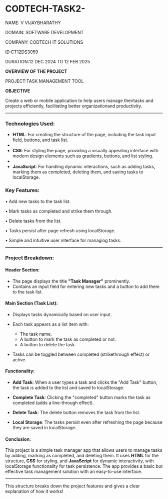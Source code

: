 # CODTECH-TASK2-

NAME:  V VIJAYBHARATHY 

DOMAIN: SOFTWARE DEVELOPMENT 

COMPANY: CODTECH IT SOLUTIONS 

ID:CT12DS3059

DURATION:12 DEC 2024 TO 12 FEB 2025

**OVERVIEW OF THE PROJECT**

PROJECT:TASK MANAGEMENT TOOL

**OBJECTIVE**

Create a web or mobile application to help users manage theirtasks and projects efficiently, facilitating better organizationand productivity.

---

### **Technologies Used:**

- **HTML**: For creating the structure of the page, including the task input field, buttons, and task list.
- 
- **CSS**: For styling the page, providing a visually appealing interface with modern design elements such as gradients, buttons, and list styling.
- 
- **JavaScript**: For handling dynamic interactions, such as adding tasks, marking them as completed, deleting them, and saving tasks to localStorage.

### **Key Features:**

• Add new tasks to the task list.

• Mark tasks as completed and strike them through.

• Delete tasks from the list.

• Tasks persist after page refresh using localStorage.

• Simple and intuitive user interface for managing tasks.

---

### **Project Breakdown:**

#### **Header Section:**
- The page displays the title **"Task Manager"** prominently.
- Contains an input field for entering new tasks and a button to add them to the task list.

#### **Main Section (Task List):**
- Displays tasks dynamically based on user input.
- Each task appears as a list item with:
  - The task name.
  - A button to mark the task as completed or not.
  - A button to delete the task.
  
- Tasks can be toggled between completed (strikethrough effect) or active.

#### **Functionality:**

- **Add Task**: When a user types a task and clicks the "Add Task" button, the task is added to the list and saved to localStorage.
  
- **Complete Task**: Clicking the "completed" button marks the task as completed (adds a line-through effect).
  
- **Delete Task**: The delete button removes the task from the list.

- **Local Storage**: The tasks persist even after refreshing the page because they are saved in localStorage.

#### **Conclusion:**

This project is a simple task manager app that allows users to manage tasks by adding, marking as completed, and deleting them. It uses **HTML** for the structure, **CSS** for styling, and **JavaScript** for dynamic interactivity, with localStorage functionality for task persistence. The app provides a basic but effective task management solution with an easy-to-use interface.

---

This structure breaks down the project features and gives a clear explanation of how it works!
